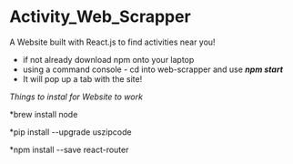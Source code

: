 # Activity_Web_Scrapper
A Website built with React.js to find activities near you!

* if not already download npm onto your laptop
* using a command console - cd into web-scrapper and use ***npm start***
* It will pop up a tab with the site!

*Things to instal for Website to work*

*brew install node

*pip install --upgrade uszipcode

*npm install --save react-router

